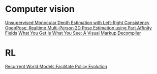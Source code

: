 # Computer vision

[Unsupervised Monocular Depth Estimation with Left-Right Consistency](https://openaccess.thecvf.com/content_cvpr_2017/papers/Godard_Unsupervised_Monocular_Depth_CVPR_2017_paper.pdf?utm_source=pocket_mylist)
[OpenPose: Realtime Multi-Person 2D Pose Estimation using Part Affinity Fields](https://arxiv.org/pdf/1812.08008.pdf)
[What You Get Is What You See: A Visual Markup Decompiler](https://arxiv.org/pdf/1609.04938v1.pdf)

# RL 
[Recurrent World Models Facilitate Policy Evolution](https://arxiv.org/pdf/1809.01999.pdf?utm_source=pocket_mylist)


